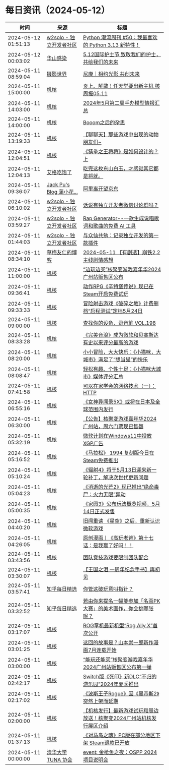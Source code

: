 ﻿# 每日资讯（2024-05-12）

|时间|来源|标题|
|---|---|---|
|2024-05-12 01:51:13|[w2solo - 独立开发者社区](https://w2solo.com/topics/feed)|[Python 潮流周刊 #50：我最喜欢的 Python 3.13 新特性！](https://w2solo.com/topics/4613)|
|2024-05-12 00:03:02|[华山感染](https://feedpress.me/wx-hsinfect)|[5.12国际护士节 致敬我们的护士，共绘我们的未来](http://mp.weixin.qq.com/s?__biz=Mzk0ODIzMjMxNQ%3D%3D&mid=2247502938&idx=1&sn=41726a331b155b4e23f1cae0341bf8a1)|
|2024-05-11 08:59:04|[摄影世界](https://feedx.net/rss/photoworld.xml)|[尼康｜相约光影 共创未来](https://www.photoworld.com.cn/post/176746)|
|2024-05-11 15:00:00|[机核](https://www.gcores.com/rss)|[炎上、解散！任天堂要出新主机 核周报05.11](https://www.gcores.com/radios/181341)|
|2024-05-11 14:03:00|[机核](https://www.gcores.com/rss)|[2024年5月第二周手办模型情报汇总](https://www.gcores.com/articles/181623)|
|2024-05-11 14:00:00|[机核](https://www.gcores.com/rss)|[Booom之后的杂思](https://www.gcores.com/articles/181674)|
|2024-05-11 13:19:33|[机核](https://www.gcores.com/rss)|[【聊聊天】那些游戏中出现的动物朋友们~](https://www.gcores.com/articles/181687)|
|2024-05-11 12:04:51|[机核](https://www.gcores.com/rss)|[《猜拳之王将将》是如何设计的？上](https://www.gcores.com/articles/181686)|
|2024-05-11 12:04:13|[艾格吃饱了](https://feedpress.me/wx-aigechibaole)|[吃完这枚东山白玉，才感觉其它都是将就。](http://mp.weixin.qq.com/s?__biz=MjM5NTYxODQyMA%3D%3D&mid=2653452687&idx=1&sn=c41b7de31d208485ef4ef04470acd7ad)|
|2024-05-11 09:36:07|[Jack Pu's Blog 蒲小花...](https://www.jackpu.com/rss/)|[阿里离开望京东](https://www.jackpu.com/a-li-chi-kai-wang-jing-dong/)|
|2024-05-11 06:10:02|[w2solo - 独立开发者社区](https://w2solo.com/topics/feed)|[话说有独立开发者微信讨论群吗？](https://w2solo.com/topics/4612)|
|2024-05-11 03:59:27|[w2solo - 独立开发者社区](https://w2solo.com/topics/feed)|[Rap Generator--一款生成说唱歌词和歌曲的免费 AI 工具](https://w2solo.com/topics/4611)|
|2024-05-11 01:44:03|[w2solo - 独立开发者社区](https://w2solo.com/topics/feed)|[与众仙共勉：记录独立开发的第一款插件](https://w2solo.com/topics/4610)|
|2024-05-11 08:34:10|[草梅友仁的博客](https://blog.cmyr.ltd/atom.xml)|[2024-05-11 【有剧透】崩铁2.2主线剧情感想](https://blog.cmyr.ltd/archives/86ef2021.html)|
|2024-05-11 11:00:00|[机核](https://www.gcores.com/rss)|[“边玩边买”核聚变游戏嘉年华2024广州站贩售区公布](https://www.gcores.com/articles/181663)|
|2024-05-11 09:36:41|[机核](https://www.gcores.com/rss)|[动作RPG《辛特堡传说》现已在Steam开启免费试玩](https://www.gcores.com/articles/181677)|
|2024-05-11 09:33:33|[机核](https://www.gcores.com/rss)|[冒险射击游戏《破碎之地》计费删档“启程测试”定档5月24日](https://www.gcores.com/articles/181676)|
|2024-05-11 09:00:00|[机核](https://www.gcores.com/rss)|[查找你的设备，录音笔 VOL.198](https://www.gcores.com/radios/181670)|
|2024-05-11 08:33:28|[机核](https://www.gcores.com/rss)|[《完美音浪》成为微软和贝塞斯达有史以来评分最高的游戏](https://www.gcores.com/articles/181671)|
|2024-05-11 08:20:00|[机核](https://www.gcores.com/rss)|[小小冒险，大大快乐：《小猫咪，大城市》满足了“想当猫”的快乐](https://www.gcores.com/articles/181666)|
|2024-05-11 08:08:47|[机核](https://www.gcores.com/rss)|[轻松有趣、个性十足：《小猫咪大城市》媒体评分汇总](https://www.gcores.com/articles/181665)|
|2024-05-11 07:41:58|[机核](https://www.gcores.com/rss)|[可以在家学会的网络技术（一）：HTTP](https://www.gcores.com/articles/181664)|
|2024-05-11 06:55:16|[机核](https://www.gcores.com/rss)|[《女神异闻录5X》或将在日本及全球范围内发行](https://www.gcores.com/articles/181662)|
|2024-05-11 06:30:00|[机核](https://www.gcores.com/rss)|[【公告】核聚变游戏嘉年华2024广州站，周六门票现已售罄](https://www.gcores.com/articles/181538)|
|2024-05-11 05:32:19|[机核](https://www.gcores.com/rss)|[微软计划在Windows11中投放XGP广告](https://www.gcores.com/articles/181659)|
|2024-05-11 05:16:52|[机核](https://www.gcores.com/rss)|[《马拉松》 1994 复刻版今日在Steam免费推出](https://www.gcores.com/articles/181658)|
|2024-05-11 05:10:24|[机核](https://www.gcores.com/rss)|[《辐射4》将于5月13日迎来新一轮补丁，解决次世代更新问题](https://www.gcores.com/articles/181656)|
|2024-05-11 05:04:23|[机核](https://www.gcores.com/rss)|[《消逝的光芒2》现已推出“绝命毒尸：火力无限”异动](https://www.gcores.com/articles/181655)|
|2024-05-11 05:00:35|[机核](https://www.gcores.com/rss)|[《家园3》公布玩法概览视频，5月14日正式发售](https://www.gcores.com/articles/181654)|
|2024-05-11 04:40:20|[机核](https://www.gcores.com/rss)|[旧闻重读 《星空》之后，重新认识微软游戏](https://www.gcores.com/articles/181652)|
|2024-05-11 04:26:05|[机核](https://www.gcores.com/rss)|[原创漫画丨《高玩老爸》第十七话：是我赢了好吗！！](https://www.gcores.com/articles/181653)|
|2024-05-11 03:43:56|[机核](https://www.gcores.com/rss)|[团队竞技游戏要限制团队配合](https://www.gcores.com/articles/181651)|
|2024-05-11 03:30:07|[机核](https://www.gcores.com/rss)|[【王国之泪 一周年纪念手书】再初见](https://www.gcores.com/videos/181649)|
|2024-05-11 03:57:41|[知乎每日精选](https://www.zhihu.com/rss)|[你管这破玩意叫指针？](http://zhuanlan.zhihu.com/p/673888668?utm_campaign=rss&utm_medium=rss&utm_source=rss&utm_content=title)|
|2024-05-11 03:32:52|[知乎每日精选](https://www.zhihu.com/rss)|[若由你来提名一幅能参加「名画PK大赛」的美术画作，你会挑哪张呢？](http://www.zhihu.com/question/654055226/answer/3478750257?utm_campaign=rss&utm_medium=rss&utm_source=rss&utm_content=title)|
|2024-05-11 03:17:07|[机核](https://www.gcores.com/rss)|[ROG掌机最新机型“Rog Ally X”首次公开](https://www.gcores.com/articles/181647)|
|2024-05-11 03:01:25|[机核](https://www.gcores.com/rss)|[这回的故事是？山本崇一郎新作漫画7月连载开始](https://www.gcores.com/articles/181644)|
|2024-05-11 03:00:00|[机核](https://www.gcores.com/rss)|[“能玩还能买”核聚变游戏嘉年华2024广州站贩售区公布第一弹](https://www.gcores.com/articles/181533)|
|2024-05-11 02:42:17|[机核](https://www.gcores.com/rss)|[Switch版《死印》新DLC“不归的游乐园”2024年夏季推出](https://www.gcores.com/articles/181643)|
|2024-05-11 02:17:02|[机核](https://www.gcores.com/rss)|[《波斯王子Rogue》因《黑帝斯2》突然上架而延期](https://www.gcores.com/articles/181641)|
|2024-05-11 02:00:00|[机核](https://www.gcores.com/rss)|[【机核发行】最新游戏试玩和周边放送！核聚变2024广州站机核发行展区介绍](https://www.gcores.com/articles/181396)|
|2024-05-11 01:37:13|[机核](https://www.gcores.com/rss)|[《对马岛之魂》PC版在部分地区下架 Steam退款已开放](https://www.gcores.com/articles/181640)|
|2024-05-11 00:00:00|[清华大学 TUNA 协会](https://tuna.moe/feed.xml)|[event: 金枪鱼之夜：OSPP 2024 项目说明会](https://tuna.moe/event/2024/ospp2024/)|

